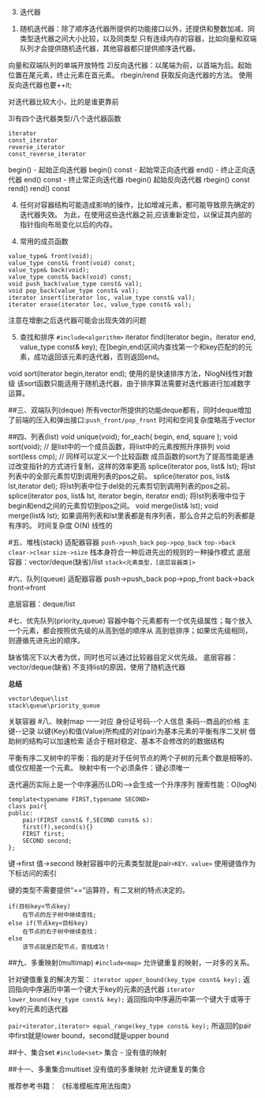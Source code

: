 


##
3. 迭代器
1) 随机迭代器：除了顺序迭代器所提供的功能接口以外，还提供和整数加减、同类型迭代器之间大小比较，以及同类型
只有连续内存的容器，比如向量和双端队列才会提供随机迭代器，其他容器都只提供顺序迭代器。

向量和双端队列的单端开放特性
2)反向迭代器：以尾端为前，以首端为后。起始位置在尾元素，终止元素在首元素。
rbegin/rend 获取反向迭代器的方法。
使用反向迭代器也要++it;

对迭代器比较大小，比的是谁更靠前

3)有四个迭代器类型/八个迭代器函数
```
iterator
const_iterator
reverse_iterator
const_reverse_iterator
```
begin() - 起始正向迭代器
begin() const - 起始常正向迭代器
end() - 终止正向迭代器
end() const - 终止常正向迭代器
rbegin() 起始反向迭代器
rbegin() const 
rend()
rend() const

4) 任何对容器结构可能造成影响的操作，比如增减元素，都可能导致原先确定的迭代器失效。
为此，在使用这些迭代器之前,应该重新定位，以保证其内部的指针指向布局变化以后的内存。

4. 常用的成员函数
```
value_type& front(void);
value_type const& front(void) const;
value_type& back(void);
value_type const& back(void) const;
void push_back(value_type const& val);
void pop_back(value_type const& val);
iterator insert(iterator loc, value_type const& val);
iterator erase(iterator loc, value_type const& val);
```
注意在增删之后迭代器可能会出现失效的问题

5. 查找和排序
`#include<algorithm>`
iterator find(iterator begin，iterator end, value_type const& key);
在[begin,end)区间内查找第一个和key匹配的的元素，成功返回该元素的迭代器，否则返回end。

void sort(iterator begin,iterator end);
使用的是快速排序方法，NlogN线性对数级
该sort函数只能适用于随机迭代器，由于排序算法需要对迭代器进行加减数字运算。


##三、双端队列(deque)
所有vector所提供的功能deque都有，同时deque增加了前端的压入和弹出接口:`push_front/pop_front`
时间和空间复杂度略高于vector

##四、列表(list)
void unique(void);
for_each( begin, end, square );
void sort(void);  // 是list中的一个成员函数，将list中的元素按照升序排列
void sort(less cmp);  // 同样可以定义一个比较函数
成员函数的sort为了提高性能是通过改变指针的方式进行复制，这样的效率更高
splice(iterator pos, list& lst);
将lst列表中的全部元素剪切到调用列表的pos之前。
splice(iterator pos, list& lst,iterator del);
将lst列表中位于del处的元素剪切到调用列表的pos之前。
splice(iterator pos, list& lst, iterator begin, iterator end);
将lst列表哦中位于begin和end之间的元素剪切到pos之间。
void merge(list& lst);
void merge(list& lst);
如果调用列表和lst里表都是有序列表，那么合并之后的列表都是有序的。
时间复杂度 O(N) 线性的

#五、堆栈(stack)
适配器容器
`push->push_back`
`pop->pop_back`
`top->back`
`clear->clear`
`size->size`
栈本身符合一种后进先出的规则的一种操作模式
底层容器：vector/deque(缺省)/list
`stack<元素类型，[底层容器类]>`

#六、队列(queue)
适配器容器
push->push_back
pop->pop_front
back->back
front->front

底层容器：deque/list

#七、优先队列(priority_queue)
容器中每个元素都有一个优先级属性；每个放入一个元素，都会按照优先级的从高到低的顺序从
高到低排序；如果优先级相同，则遵循先进先出的顺序。

缺省情况下以大者为优，同时也可以通过比较器自定义优先级。
底层容器：vector/deque(缺省)
不支持list的原因，使用了随机迭代器

__总结__
```
vector\deque\list
stack\queue\priority_queue
```

关联容器
#八、映射map
一一对应
身份证号码--个人信息
条码--商品的价格
主键--记录
以键(Key)和值(Value)所构成的对(pair)为基本元素的平衡有序二叉树
借助树的结构可以加速检索
适合于相对稳定、基本不会修改的的数据结构

平衡有序二叉树中的平衡：指的是对于任何节点的两个子树的元素个数是相等的、或仅仅相差一个元素。
映射中有一个必须条件：键必须唯一

迭代遍历实际上是一个中序遍历(LDR)-->会生成一个升序序列
搜索性能：O(logN)

```
template<typename FIRST,typename SECOND>
class pair{
public:
    pair(FIRST const& f,SECOND const& s):
    first(f),second(s){}
    FIRST first;
    SECOND second;
};
```
键->first
值->second
映射容器中的元素类型就是pair`<KEY，value>`
使用键值作为下标访问的索引

键的类型不需要提供“==”运算符，有二叉树的特点决定的。
```
if(目标key<节点key)
    在节点的左子树中继续查找;
else if(节点key<目标key)
    在节点的右子树中继续查找；
else
    该节点就是匹配节点，查找成功！
 ```


##九、多重映射(multimap)
`#include<map>`
允许键重复的映射，一对多的关系。

针对键值重复的解决方案：
`iterator upper_bound(key_type cosnt& key);`
返回指向中序遍历中第一个键大于key的元素的迭代器
`iterator lower_bound(key_type const& key);`
返回指向中序遍历中第一个键大于或等于key的元素的迭代器

`pair<iterator,iterator> equal_range(key_type const& key);`
所返回的pair中first就是lower bound，second就是upper bound

##十、集合set
`#include<set>`
集合 - 没有值的映射

##十一、多重集合multiset
没有值的多重映射
允许键重复的集合

推荐参考书籍：
《标准模板库用法指南》










